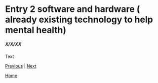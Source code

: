 # Entry 2 software and hardware ( already existing technology to help mental health)
##### X/X/XX

Text

[Previous](entry01.md) | [Next](entry03.md)

[Home](../README.md)
